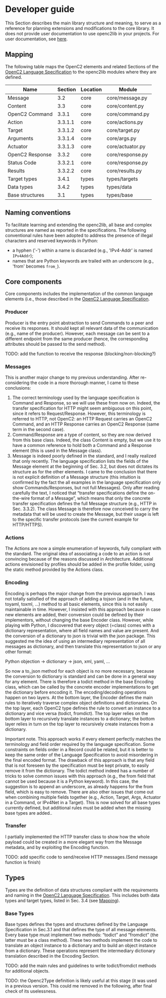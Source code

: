 # Developer guide

This Section describes the main library structure and meaning, to serve as a reference for planning extensions and modifications to the core library. It does not provide user documentation to use openc2lib in your projects. For user documentation, see [here](userdocumentation.md).

## Mapping

The following table maps the OpenC2 elements and related Sections of the [OpenC2 Language Specification](https://docs.oasis-open.org/openc2/oc2ls/v1.0/cs02/oc2ls-v1.0-cs02.pdf) to the openc2lib modules where they are defined.


| Name                | Section   | Location   | Module                |
|---------------------|-----------|------------|-----------------------|
| Message             | 3.2       | core       | core/message.py       |
| Content             | 3.3       | core       | core/content.py       |
| OpenC2 Command      | 3.3.1     | core       | core/command.py       |
| Action              | 3.3.1.1   | core       | core/actions.py       |
| Target              | 3.3.1.2   | core       | core/target.py        |
| Arguments           | 3.3.1.4   | core       | core/args.py          |
| Actuator            | 3.3.1.3   | core       | core/actuator.py      |
| OpenC2 Response     | 3.3.2     | core       | core/response.py      |
| Status Code         | 3.3.2.1   | core       | core/response.py      |
| Results             | 3.3.2.2   | core       | core/results.py       |
| Target types        | 3.4.1     | types      | types/targets         |
| Data types          | 3.4.2     | types      | types/data            |
| Base structures     | 3.1       | types      | types/base            |



  
## Naming conventions

To facilitate learning and extending the openc2lib, all base and complex structures are named as reported in the specifications. The following conventional rules have been adopted to address the presence of illegal characters and reserved keywords in Python:
- a hyphen ('-') within a name is discarded (e.g., 'IPv4-Addr' is named `IPv4Addr`);
- names that are Python keywords are trailed with an underscore (e.g., 'from' becomes `from_`).


## Core components

Core components includes the implementation of the common language elements (i.e., those described in the [OpenC2 Language Specification](https://docs.oasis-open.org/openc2/oc2ls/v1.0/cs02/oc2ls-v1.0-cs02.pdf). 

### Producer

Producer is the entry point abstraction to send Commands to a peer and receive its responses. It should kept all relevant data of the communication (e.g., name of the producer). However, each message can be sent to a different endpoint from the same producer (hence, the corresponding attributes should be passed to the send method).

TODO: add the function to receive the response (blocking/non-blocking?)

### Messages

This is another major change to my previous understanding. After re-considering the code in a more thorough manner, I came to these conclusions:
1)	The correct terminology used by the language specification is Command and Response, so we will use these from now on. Indeed, the transfer specification for HTTP might seem ambiguous on this point, since it refers to Request/Response. However, this terminology is referred to HTTP, not OpenC2: an HTTP Request carries an OpenC2 Command, and an HTTP Response carries an OpenC2 Response (same term in the second case).
2)	Command/Response are a type of content, so they are now derived from this base class. Indeed, the class Content is empty, but we use it to have a common reference to hold both a Command and a Response element (this is used in the Message class).
3)	Message is indeed poorly defined in the standard, and I really realized that only recently. The language specification lists the fields of the Message element at the beginning of Sec. 3.2, but does not dictates its structure as for the other elements. I came to the conclusion that there is not explicit definition of a Message structure (this intuition is confirmed by the fact the all examples in the language specification only show Commands/Responses, but not full Messages). Only after reading carefully the text, I noticed that “transfer specifications define the on-the-wire format of a Message”, which means that only the concrete transfer specification defines the full Message structure (e.g., HTTP in Sec. 3.3.2). The class Message is therefore now conceived to carry the metadata that will be used to create the Message, but their usage is left to the specific transfer protocols (see the current example for HTTP/HTTPS).

### Actions

The Actions are now a simple enumeration of keywords, fully compliant with the standard. The original idea of associating a code to an action is not convincing because of the reasons discussed in Architecture. 
Additional actions envisioned by profiles should be added in the profile folder, using the static method provided by the Actions class.

### Encoding

Encoding is perhaps the major change from the previous approach. I was not totally satisfied of the approach of adding a tojson (and in the future, toyaml, toxml, …) method to all basic elements, since this is not easily maintainable in time. However, I insisted with this approach because in case new elements are added, their conversion could be defined by their implementors, without changing the base Encoder class.
However, while playing with Python, I discovered that every object (=class) comes with a dictionary representation, where all field names and value are present. And the conversion of a dictionary to json is trivial with the json package. This suggested me the idea of using an intermediary representation of all messages as dictionary, and then translate this representation to json or any other format:

Python objection → dictionary → json, xml, yaml, …

So now a to_json method for each object is no more necessary, because the conversion to dictionary is standard and can be done in a general way for any element. There is therefore a todict method in the base Encoding class, which can be called by the concrete encoder implementations to get the dictionary before encoding it.
The encoding/decoding operations happen on two layers. At the bottom layer, the Encoder defines the main rules to iteratively traverse complex object definitions and dictionaries. On the top layer, each OpenC2 type defines the rule to convert an instance to a dictionary and vice versa (todict, fromdict). The top layer relies on the bottom layer to recursively translate instances to a dictionary; the bottom layer relies in turn on the top layer to recursively create instances from a dictionary. 

Important note. This approach works if every element perfectly matches the terminology and field order required by the language specification. Some constraints on fields order in a Record could be related, but it is better to keep the same order of the Language Specification to avoid misordering in the final encoded format.
The drawback of this approach is that any field that is not foreseen by the specification must be kept private, to easily remove it from the dictionary. The todict method indeed has a number of tricks to solve common issues with this approach (e.g., the from field that cannot be used because it is a Python keyword). In this case, the suggestion is to append an underscore, as already happens for the from field, which is easy to remove. There are also other issues that come out when combining multiple fields together (e.g., Action, Target, Args, Actuator in a Command, or IPv4Net in a Target). This is now solved for all base types currently defined, but additional rules must be added when the missing base types are added..

### Transfer
I partially implemented the HTTP transfer class to show how the whole payload could be created in a more elegant way from the Message metadata, and by exploiting the Encoding function.

TODO: add specific code to send/receive HTTP messages.(Send message function is finish)

## Types

Types are the definition of data structures compliant with the requirements and naming in the [OpenC2 Language Specification](https://docs.oasis-open.org/openc2/oc2ls/v1.0/cs02/oc2ls-v1.0-cs02.pdf). This includes both data types and target types, listed in Sec. 3.4 (see [Mapping](#mapping)).


### Base Types

Base types defines the types and structures defined by the Language Specification in Sec.3.1 and that defines the type of all message elements. Every base type must implement two methods: “todict” and “fromdict” (the latter must be a class method).
These two methods implement the code to translate an object instance to a dictionary and to build an object instance from a dictionary. These operations represent the intermediary dictionary translation described in the Encoding Section.

TODO: add the main rules and guidelines to write todict/fromdict methods for additional objects.

TODO: the Openc2Type definition is likely useful at this stage (it was used in a previous version. This could me removed in the following, after final check of its uselessness.
